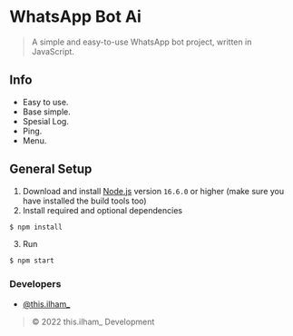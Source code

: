 # WhatsApp Bot Ai

> A simple and easy-to-use WhatsApp bot project, written in JavaScript.


## Info
- Easy to use.
- Base simple.
- Spesial Log.
- Ping.<new>
- Menu.<new>

## General Setup
1. Download and install [Node.js](https://nodejs.org) version `16.6.0` or higher (make sure you have installed the build tools too)
2. Install required and optional dependencies
```sh
$ npm install
```
3. Run
```sh
$ npm start
```


### Developers
- [@this.ilham_](https://github.com/KilluaBot)

> © 2022 this.ilham_ Development
